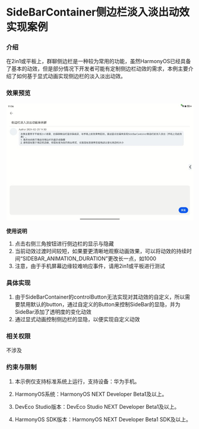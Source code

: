 # SideBarContainer侧边栏淡入淡出动效实现案例

### 介绍

在2in1或平板上，群聊侧边栏是一种较为常用的功能，虽然HarmonyOS已经具备了基本的动效，但是部分情况下开发者可能有定制侧边栏动效的需求，本例主要介绍了如何基于显式动画实现侧边栏的淡入淡出动效。

### 效果预览

![](../../../../../../screenshots/device/sidebarAnimation.gif)

**使用说明**

1. 点击右侧三角按钮进行侧边栏的显示与隐藏
2. 当前动效过渡时间较短，如果要更清晰地观察动画效果，可以将动效的持续时间“SIDEBAR_ANIMATION_DURATION”更改长一点，如1000
3. 注意，由于手机屏幕边缘较难响应事件，请用2in1或平板进行测试

### 具体实现

1. 由于SideBarContainer的controlButton无法实现对其动效的自定义，所以需要禁用默认的button，通过自定义的Button来控制SideBar的显隐，并为SideBar添加了透明度的变化动效
2. 通过显式动画控制侧边栏的显隐，以便实现自定义动效

### 相关权限

不涉及

### 约束与限制

1. 本示例仅支持标准系统上运行，支持设备：华为手机。

2. HarmonyOS系统：HarmonyOS NEXT Developer Beta1及以上。

3. DevEco Studio版本：DevEco Studio NEXT Developer Beta1及以上。

4. HarmonyOS SDK版本：HarmonyOS NEXT Developer Beta1 SDK及以上。